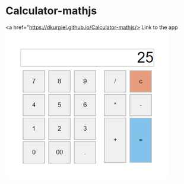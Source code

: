 # Calculator-mathjs

<a href="https://dkurpiel.github.io/Calculator-mathjs/> Link to the app </a>
<img src="img.png">
